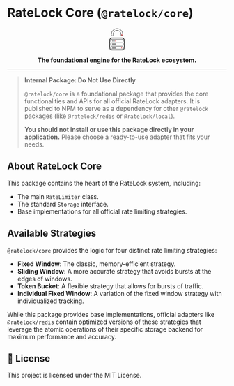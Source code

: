 # RateLock Core (`@ratelock/core`)

<p align="center">
  <svg width="50" height="50" viewBox="0 0 425 620" fill="none" xmlns="http://www.w3.org/2000/svg">
<rect x="6" y="273" width="413" height="341" rx="61" stroke="currentColor" stroke-width="12"/>
<rect x="6" y="273" width="413" height="341" rx="61" stroke="currentColor" stroke-width="12"/>
<rect x="6" y="273" width="413" height="341" rx="61" stroke="currentColor" stroke-width="12"/>
<rect x="6" y="273" width="413" height="341" rx="61" stroke="currentColor" stroke-width="12"/>
<path d="M365.774 308.01C381.985 308.421 395 321.69 395 338V370.5C395 372.985 392.985 375 390.5 375V375C388.015 375 386 372.985 386 370.5V338C386 326.402 376.598 317 365 317H62C50.402 317 41 326.402 41 338V370.5C41 372.985 38.9853 375 36.5 375V375C34.0147 375 32 372.985 32 370.5V338C32 321.69 45.0149 308.421 61.2256 308.01L62 308H365L365.774 308.01Z" fill="currentColor"/>
<path fill-rule="evenodd" clip-rule="evenodd" d="M214.465 6C304.191 6 379.641 78.6002 376.929 168.066C376.575 179.747 376.755 188.823 373.176 197.756C369.596 206.689 360.843 213 350.611 213C337.422 213 326.688 202.516 326.327 189.446C325.966 176.377 327.699 176.416 327.329 168.066C324.578 105.946 276.798 55.478 214.465 55.478C152.131 55.478 104.354 105.946 101.6 168.066C101.23 176.416 102.601 189.446 102.601 189.446C102.24 202.516 91.5072 213 78.3182 213C68.0857 213 59.3319 206.689 55.7524 197.756C52.1729 188.823 52 168.066 52 168.066C52 78.5594 124.738 6 214.465 6Z" stroke="currentColor" stroke-width="11"/>
<line x1="81" y1="347" x2="81" y2="369" stroke="currentColor" stroke-width="10" stroke-linecap="round"/>
<line x1="110" y1="347" x2="110" y2="369" stroke="currentColor" stroke-width="10" stroke-linecap="round"/>
<line x1="140" y1="347" x2="140" y2="369" stroke="currentColor" stroke-width="10" stroke-linecap="round"/>
<line x1="170" y1="347" x2="170" y2="369" stroke="#DB1A1A" stroke-width="10" stroke-linecap="round"/>
<circle cx="351" cy="185" r="13" fill="#DB1A1A"/>
<rect x="334" y="542" width="20" height="20" fill="#DB1A1A"/>
<rect x="36.5" y="515.5" width="354" height="72" rx="25.5" stroke="currentColor" stroke-width="9"/>
<path d="M75.5 542H173.5M75.5 562.5H173.5" stroke="currentColor" stroke-width="10" stroke-linecap="round"/>
<rect x="36.5" y="407.5" width="354" height="72" rx="25.5" stroke="currentColor" stroke-width="9"/>
<path d="M75.5 434H173.5M75.5 454.5H173.5" stroke="currentColor" stroke-width="10" stroke-linecap="round"/>
</svg>
</p>

<p align="center">
  <strong>The foundational engine for the RateLock ecosystem.</strong>
</p>

---

> **Internal Package: Do Not Use Directly**
>
> `@ratelock/core` is a foundational package that provides the core functionalities and APIs for all official RateLock adapters. It is published to NPM to serve as a dependency for other `@ratelock` packages (like `@ratelock/redis` or `@ratelock/local`).
>
> **You should not install or use this package directly in your application.** Please choose a ready-to-use adapter that fits your needs.

## About RateLock Core

This package contains the heart of the RateLock system, including:

- The main `RateLimiter` class.
- The standard `Storage` interface.
- Base implementations for all official rate limiting strategies.

## Available Strategies

`@ratelock/core` provides the logic for four distinct rate limiting strategies:

- **Fixed Window**: The classic, memory-efficient strategy.
- **Sliding Window**: A more accurate strategy that avoids bursts at the edges of windows.
- **Token Bucket**: A flexible strategy that allows for bursts of traffic.
- **Individual Fixed Window**: A variation of the fixed window strategy with individualized tracking.

While this package provides base implementations, official adapters like `@ratelock/redis` contain optimized versions of these strategies that leverage the atomic operations of their specific storage backend for maximum performance and accuracy.

## 📜 License

This project is licensed under the MIT License.
